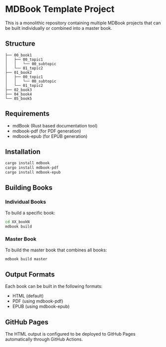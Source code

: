 # MDBook Template Project

This is a monolithic repository containing multiple MDBook projects that can be built individually or combined into a master book.

## Structure

```
├── 00_book1
│   ├── 00_topic1
│   │   └── 00_subtopic
│   └── 01_topic2
├── 01_book2
│   ├── 00_topic1
│   │   └── 00_subtopic
│   └── 01_topic2
├── 02_book3
├── 04_book4
└── 05_book5
```

## Requirements

- mdBook (Rust based documentation tool)
- mdbook-pdf (for PDF generation)
- mdbook-epub (for EPUB generation)

## Installation

```bash
cargo install mdbook
cargo install mdbook-pdf
cargo install mdbook-epub
```

## Building Books

### Individual Books
To build a specific book:
```bash
cd XX_bookN
mdbook build
```

### Master Book
To build the master book that combines all books:
```bash
mdbook build master
```

## Output Formats
Each book can be built in the following formats:
- HTML (default)
- PDF (using mdbook-pdf)
- EPUB (using mdbook-epub)

## GitHub Pages
The HTML output is configured to be deployed to GitHub Pages automatically through GitHub Actions.
